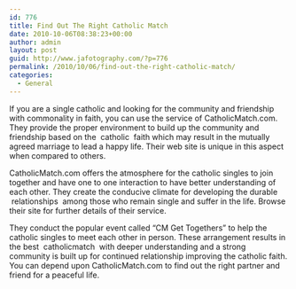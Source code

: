 ```yaml
---
id: 776
title: Find Out The Right Catholic Match
date: 2010-10-06T08:38:23+00:00
author: admin
layout: post
guid: http://www.jafotography.com/?p=776
permalink: /2010/10/06/find-out-the-right-catholic-match/
categories:
  - General
---
```

If you are a single catholic and looking for the community and friendship with commonality in faith, you can use the service of CatholicMatch.com. They provide the proper environment to build up the community and friendship based on the &nbsp;catholic&nbsp; faith which may result in the mutually agreed marriage to lead a happy life. Their web site is unique in this aspect when compared to others.

CatholicMatch.com offers the atmosphere for the catholic singles to join together and have one to one interaction to have better understanding of each other. They create the conducive climate for developing the durable &nbsp;relationships&nbsp; among those who remain single and suffer in the life. Browse their site for further details of their service.

They conduct the popular event called &#8220;CM Get Togethers&#8221; to help the catholic singles to meet each other in person. These arrangement results in the best &nbsp;catholicmatch&nbsp; with deeper understanding and a strong community is built up for continued relationship improving the catholic faith. You can depend upon CatholicMatch.com to find out the right partner and friend for a peaceful life.